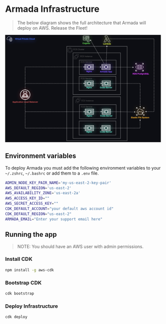 # Armada Infrastructure

> The below diagram shows the full architecture that Armada will deploy on AWS. Release the Fleet! 

![Final Armada Infrastructure](final_architecture.png)

## Environment variables 
To deploy Armada you must add the following environment variables to your `~/.zshrc`, `~/.bashrc` or add them to a `.env` file. 
```sh
ADMIN_NODE_KEY_PAIR_NAME='my-us-east-2-key-pair'
AWS_DEFAULT_REGION='us-east-2'
AWS_AVAILABILITY_ZONE='us-east-2a'
AWS_ACCESS_KEY_ID=""
AWS_SECRET_ACCESS_KEY=""
CDK_DEFAULT_ACCOUNT="your default aws account id"
CDK_DEFAULT_REGION="us-east-2"
ARMADA_EMAIL="Enter your support email here"
```


## Running the app

> NOTE: You should have an AWS user with admin permissions. 

### Install CDK 
```sh
npm install -g aws-cdk
```

### Bootstrap CDK
```sh
cdk bootstrap 
```

### Deploy Infrastructure
```sh
cdk deploy
```
